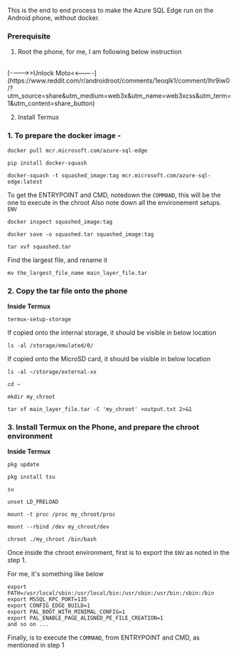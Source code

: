 This is the end to end process to make the Azure SQL Edge run on the Android phone, without docker.

### Prerequisite

1. Root the phone, for me, I am following below instruction 
<br>
[---->>Unlock Moto<<----](https://www.reddit.com/r/androidroot/comments/1eoqlk1/comment/lhr9iw0/?utm_source=share&utm_medium=web3x&utm_name=web3xcss&utm_term=1&utm_content=share_button)

2. Install Termux


### 1. To prepare the docker image - 


``` 
docker pull mcr.microsoft.com/azure-sql-edge
``` 

```
pip install docker-squash
```

```
docker-squash -t squashed_image:tag mcr.microsoft.com/azure-sql-edge:latest
```

To get the ENTRYPOINT and CMD, notedown the `COMMAND`, this will be the one to execute in the chroot
Also note down all the environement setups. `ENV`

```
docker inspect squashed_image:tag
```

```
docker save -o squashed.tar squashed_image:tag
```

```
tar xvf squashed.tar
```

Find the largest file, and rename it

```
mv the_largest_file_name main_layer_file.tar
```

### 2. Copy the tar file onto the phone

**Inside Termux**

```
termux-setup-storage
```

If copied onto the internal storage, it should be visible in below location

```
ls -al /storage/emulated/0/
```

If copied onto the MicroSD card, it should be visible in below location 

```
ls -al ~/storage/external-xx
```

```
cd ~
```

```
mkdir my_chroot
```

```
tar xf main_layer_file.tar -C 'my_chroot' >output.txt 2>&1
```

### 3. Install Termux on the Phone, and prepare the chroot environment
**Inside Termux**

```
pkg update
```

```
pkg install tsu
```

```
su
```

```
unset LD_PRELOAD
```

```
mount -t proc /proc my_chroot/proc
```

```
mount --rbind /dev my_chroot/dev
```

```
chroot ./my_chroot /bin/bash
```
Once inside the chroot environment, first is to export the `ENV` as noted in the step 1. 

For me, it's something like below

```
export PATH=/usr/local/sbin:/usr/local/bin:/usr/sbin:/usr/bin:/sbin:/bin 
export MSSQL_RPC_PORT=135 
export CONFIG_EDGE_BUILD=1 
export PAL_BOOT_WITH_MINIMAL_CONFIG=1 
export PAL_ENABLE_PAGE_ALIGNED_PE_FILE_CREATION=1 
and so on ...

```

Finally, is to execute the `COMMAND`, from ENTRYPOINT and CMD, as mentioned in step 1 


